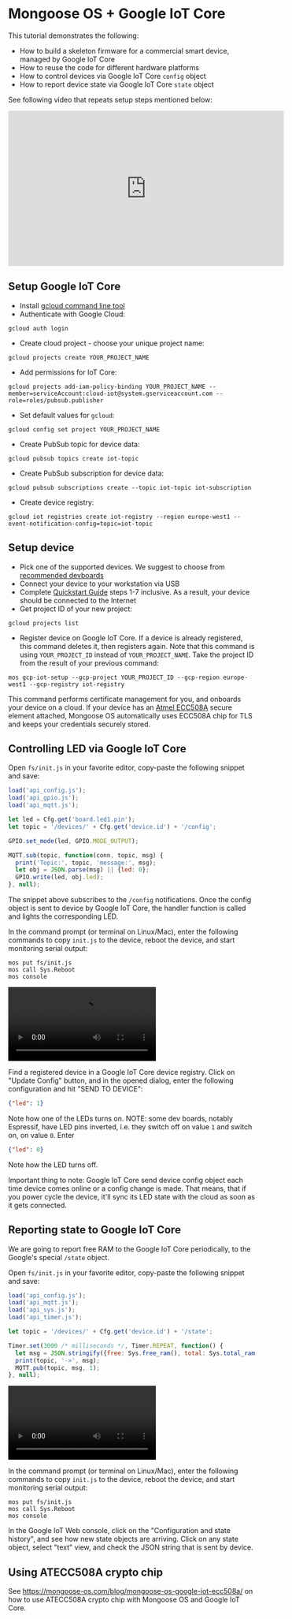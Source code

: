 # Mongoose OS + Google IoT Core

This tutorial demonstrates the following:

- How to build a skeleton firmware for a commercial smart device, managed by Google IoT Core
- How to reuse the code for different hardware platforms
- How to control devices via Google IoT Core `config` object
- How to report device state via Google IoT Core `state` object

See following video that repeats setup steps mentioned below:

<iframe src="https://www.youtube.com/embed/Rz6-RvYLLlk"
  style="width:560px; height:315px;"
  frameborder="0" allowfullscreen></iframe>


## Setup Google IoT Core

- Install [gcloud command line tool](https://cloud.google.com/sdk/gcloud/)
- Authenticate with Google Cloud:
```
gcloud auth login
```
- Create cloud project - choose your unique project name:
```
gcloud projects create YOUR_PROJECT_NAME
```
- Add permissions for IoT Core:
```
gcloud projects add-iam-policy-binding YOUR_PROJECT_NAME --member=serviceAccount:cloud-iot@system.gserviceaccount.com --role=roles/pubsub.publisher
```
- Set default values for `gcloud`:
```
gcloud config set project YOUR_PROJECT_NAME
```
- Create PubSub topic for device data:
```
gcloud pubsub topics create iot-topic
```
- Create PubSub subscription for device data:
```
gcloud pubsub subscriptions create --topic iot-topic iot-subscription
```
- Create device registry:
```
gcloud iot registries create iot-registry --region europe-west1 --event-notification-config=topic=iot-topic
```

## Setup device

- Pick one of the supported devices. We suggest to choose from [recommended devboards](../devboards.md)
- Connect your device to your workstation via USB
- Complete [Quickstart Guide](../../quickstart/setup.md) steps 1-7 inclusive.
  As a result, your device should be connected to the Internet
- Get project ID of your new project:
```
gcloud projects list
```
- Register device on Google IoT Core. If a device is already registered,
this command deletes it, then registers again. Note that this command is
using `YOUR_PROJECT_ID` instead of `YOUR_PROJECT_NAME`. Take the project ID
from the result of your previous command:
```
mos gcp-iot-setup --gcp-project YOUR_PROJECT_ID --gcp-region europe-west1 --gcp-registry iot-registry
```
This command performs certificate management for you, and
onboards your device on a cloud. If your device has an
[Atmel ECC508A](http://www.atmel.com/devices/ATECC508A.aspx) secure element
attached, Mongoose OS automatically uses ECC508A chip for TLS
and keeps your credentials securely stored.

## Controlling LED via Google IoT Core

Open `fs/init.js` in your favorite editor, copy-paste the following snippet and save:

```javascript
load('api_config.js');
load('api_gpio.js');
load('api_mqtt.js');

let led = Cfg.get('board.led1.pin');
let topic = '/devices/' + Cfg.get('device.id') + '/config';

GPIO.set_mode(led, GPIO.MODE_OUTPUT);

MQTT.sub(topic, function(conn, topic, msg) {
  print('Topic:', topic, 'message:', msg);
  let obj = JSON.parse(msg) || {led: 0};
  GPIO.write(led, obj.led);
}, null);
```

The snippet above subscribes to the `/config` notifications.
Once the config object is sent to device by Google IoT Core,
the handler function is called and lights the corresponding LED.

In the command prompt (or terminal on Linux/Mac), enter the following commands
to copy `init.js` to the device, reboot the device, and start monitoring
serial output:

```
mos put fs/init.js
mos call Sys.Reboot
mos console
```

<video controls="" class="float-right border w-50 m-3">
    <source src="images/gcp1.mp4" type="video/mp4">
</video>

Find a registered device in a Google IoT Core device registry.
Click on "Update Config" button, and in the opened dialog, enter
the following configuration and hit "SEND TO DEVICE":

```json
{"led": 1}
```

Note how one of the LEDs turns on. NOTE: some dev boards, notably Espressif,
have LED pins inverted, i.e. they switch off on value `1` and switch on,
on value `0`. Enter

```json
{"led": 0}
```

Note how the LED turns off.

Important thing to note: Google IoT Core send device config object
each time device comes online or a config change is made. That means,
that if you power cycle the device, it'll sync its LED state with the
cloud as soon as it gets connected.


## Reporting state to Google IoT Core

We are going to report free RAM to the Google IoT Core periodically, to the
Google's special `/state` object.

Open `fs/init.js` in your favorite editor, copy-paste the following snippet and save:

```javascript
load('api_config.js');
load('api_mqtt.js');
load('api_sys.js');
load('api_timer.js');

let topic = '/devices/' + Cfg.get('device.id') + '/state';

Timer.set(3000 /* milliseconds */, Timer.REPEAT, function() {
  let msg = JSON.stringify({free: Sys.free_ram(), total: Sys.total_ram()});
  print(topic, '->', msg);
  MQTT.pub(topic, msg, 1);
}, null);
```

<video controls="" class="float-right border w-50 m-3">
    <source src="images/gcp2.mp4" type="video/mp4">
</video>

In the command prompt (or terminal on Linux/Mac), enter the following commands
to copy `init.js` to the device, reboot the device, and start monitoring
serial output:

```
mos put fs/init.js
mos call Sys.Reboot
mos console
```

In the Google IoT Web console, click on the "Configuration and state history",
and see how new state objects are arriving. Click on any state object,
select "text" view, and check the JSON string that is sent by device.


## Using ATECC508A crypto chip

See https://mongoose-os.com/blog/mongoose-os-google-iot-ecc508a/ on
how to use ATECC508A crypto chip with Mongoose OS and Google IoT Core.
